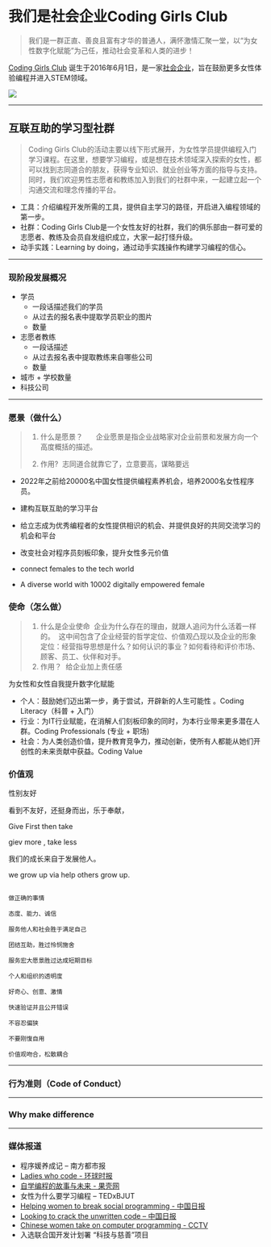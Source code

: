 # 我们是社会企业Coding Girls Club

> 我们是一群正直、善良且富有才华的普通人，满怀激情汇聚一堂，以“为女性数字化赋能”为己任，推动社会变革和人类的进步！

[Coding Girls Club](http://codingirlsclub.com/) 诞生于2016年6月1日，是一家[社会企业](https://baike.baidu.com/item/%E7%A4%BE%E4%BC%9A%E4%BC%81%E4%B8%9A)，旨在鼓励更多女性体验编程并进入STEM领域。

![](http://ocuwjo7n4.bkt.clouddn.com/2018-07-14-134031.jpg)


----

## 互联互助的学习型社群
> Coding Girls Club的活动主要以线下形式展开，为女性学员提供编程入门学习课程。在这里，想要学习编程，或是想在技术领域深入探索的女性，都可以找到志同道合的朋友，获得专业知识、就业创业等方面的指导与支持。同时，我们欢迎男性志愿者和教练加入到我们的社群中来，一起建立起一个沟通交流和理念传播的平台。

- 工具：介绍编程开发所需的工具，提供自主学习的路径，开启进入编程领域的第一步。
- 社群：Coding Girls Club是一个女性友好的社群，我们的俱乐部由一群可爱的志愿者、教练及会员自发组织成立，大家一起打怪升级。
- 动手实践：Learning by doing，通过动手实践操作构建学习编程的信心。

------

### 现阶段发展概况
- 学员
  - 一段话描述我们的学员
  - 从过去的报名表中提取学员职业的图片
  - 数量
- 志愿者教练
  - 一段话描述
  - 从过去报名表中提取教练来自哪些公司
  - 数量
- 城市 + 学校数量
- 科技公司



------

### 愿景（做什么）

> 1. 什么是愿景？  　 企业愿景是指企业战略家对企业前景和发展方向一个高度概括的描述。  
>
> 2. 作用?  志同道合就靠它了，立意要高，谋略要远 

- 2022年之前给20000名中国女性提供编程素养机会，培养2000名女性程序员。
- 建构互联互助的学习平台
- 给立志成为优秀编程者的女性提供相识的机会、并提供良好的共同交流学习的机会和平台
- 改变社会对程序员刻板印象，提升女性多元价值

- connect females to the tech world
- A diverse world with 10002 digitally empowered female 

### 使命（怎么做）

>1. 什么是企业使命  企业为什么存在的理由，就跟人追问为什么活着一样的。  这中间包含了企业经营的哲学定位、价值观凸现以及企业的形象定位：经营指导思想是什么？如何认识的事业？如何看待和评价市场、顾客、员工、伙伴和对手。  
>2. 作用？  给企业加上责任感 

为女性和女性自我提升数字化赋能

- 个人：鼓励她们迈出第一步，勇于尝试，开辟新的人生可能性 。Coding Literacy（科普 + 入门）
- 行业：为IT行业赋能，在消解人们刻板印象的同时，为本行业带来更多潜在人群。Coding Professionals (专业 + 职场)
- 社会：为人类创造价值，提升教育竞争力，推动创新，使所有⼈都能从她们开创性的未来贡献中获益。Coding Value



### 价值观

性别友好


看到不友好，还挺身而出，乐于奉献，


Give First then take

giev more , take less

我们的成长来自于发展他人。 

we grow up via help others grow up.


```Thoughtworks

做正确的事情

态度、能力、诚信

服务他人和社会胜于满足自己

团结互助，胜过怜悯施舍

服务宏大愿景胜过达成短期目标

个人和组织的透明度

好奇心、创意、激情

快速验证并且公开错误

不容忍偏狭

不要刚愎自用

价值观吻合，松散耦合

```



-----

### 行为准则（Code of Conduct）





-----

### Why make difference 





----

### 媒体报道

- 程序媛养成记 – 南方都市报
- [Ladies  who code  - 环球时报](http://www.globaltimes.cn/content/954372.shtml)
- [自学编程的故事与未来 - 果壳网](https://mp.weixin.qq.com/s?__biz=MTg1MjI3MzY2MQ==&mid=2651685780&idx=2&sn=e3bb71e82215ad08ee0c2bcd8b7efb5a&chksm=5da1a7066ad62e109af588cd6fe0e3cc8568e4343e3ed2c7918b3dc7e4573b48e1e6856d7efe&mpshare=1&scene=1&srcid=0312s7v548Y26dbmG5Td0ZL0&key=353a173408df97ae884eba275c82018b9ae2ec57c558f7098e7a114cdd9b953adb27a44b40d47dea9d26221d4451aafff678c77b89bd86271370a09fcf146f0f731ab7e43c89feec1d08658a41de3120&ascene=0&uin=MTcwMTY4MTA4MA==&devicetype=iMac+MacBookPro11,4+OSX+OSX+10.12.4+build(16E195)&version=12020610&nettype=WIFI&fontScale=100&pass_ticket=lnqoqmqtZoWiwfaVHkLGS0w0bRtWKHaIehRHAGe3FlDi9CNdgGGdVi3+2pApxHh3)
- 女性为什么要学习编程 – TEDxBJUT
- [Helping women to break social programming - 中国日报](http://www.chinadaily.com.cn/china/2017-01/13/content_27943815.htm)
- [Looking to crack the unwritten code – 中国日报](http://www.chinadaily.com.cn/china/2017-01/13/content_27943492.htm)
- [Chinese women take on computer programming - CCTV](https://news.cgtn.com/news/3d49544e31516a4d/share_p.html?t=1487165529237&from=timeline&isappinstalled=0)
- 入选联合国开发计划署 “科技与慈善”项目